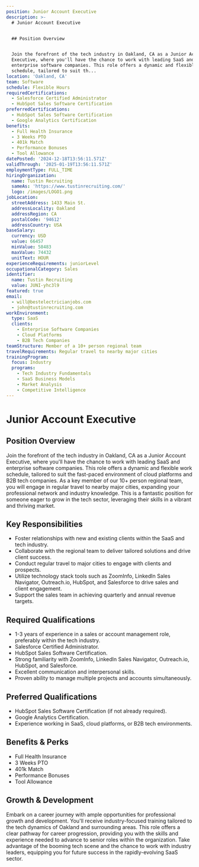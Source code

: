```yaml
---
position: Junior Account Executive
description: >-
  # Junior Account Executive


  ## Position Overview


  Join the forefront of the tech industry in Oakland, CA as a Junior Account
  Executive, where you'll have the chance to work with leading SaaS and
  enterprise software companies. This role offers a dynamic and flexible work
  schedule, tailored to suit th...
location: 'Oakland, CA'
team: Software
schedule: Flexible Hours
requiredCertifications:
  - Salesforce Certified Administrator
  - HubSpot Sales Software Certification
preferredCertifications:
  - HubSpot Sales Software Certification
  - Google Analytics Certification
benefits:
  - Full Health Insurance
  - 3 Weeks PTO
  - 401k Match
  - Performance Bonuses
  - Tool Allowance
datePosted: '2024-12-18T13:56:11.571Z'
validThrough: '2025-01-19T13:56:11.571Z'
employmentType: FULL_TIME
hiringOrganization:
  name: Tustin Recruiting
  sameAs: 'https://www.tustinrecruiting.com/'
  logo: /images/LOGO1.png
jobLocation:
  streetAddress: 1433 Main St.
  addressLocality: Oakland
  addressRegion: CA
  postalCode: '94612'
  addressCountry: USA
baseSalary:
  currency: USD
  value: 66457
  minValue: 58483
  maxValue: 74432
  unitText: HOUR
experienceRequirements: juniorLevel
occupationalCategory: Sales
identifier:
  name: Tustin Recruiting
  value: JUNI-yhc3l9
featured: true
email:
  - will@bestelectricianjobs.com
  - john@tustinrecruiting.com
workEnvironment:
  type: SaaS
  clients:
    - Enterprise Software Companies
    - Cloud Platforms
    - B2B Tech Companies
teamStructure: Member of a 10+ person regional team
travelRequirements: Regular travel to nearby major cities
trainingProgram:
  focus: Industry
  programs:
    - Tech Industry Fundamentals
    - SaaS Business Models
    - Market Analysis
    - Competitive Intelligence
---
```




# Junior Account Executive

## Position Overview

Join the forefront of the tech industry in Oakland, CA as a Junior Account Executive, where you'll have the chance to work with leading SaaS and enterprise software companies. This role offers a dynamic and flexible work schedule, tailored to suit the fast-paced environment of cloud platforms and B2B tech companies. As a key member of our 10+ person regional team, you will engage in regular travel to nearby major cities, expanding your professional network and industry knowledge. This is a fantastic position for someone eager to grow in the tech sector, leveraging their skills in a vibrant and thriving market.

## Key Responsibilities

- Foster relationships with new and existing clients within the SaaS and tech industry.
- Collaborate with the regional team to deliver tailored solutions and drive client success.
- Conduct regular travel to major cities to engage with clients and prospects.
- Utilize technology stack tools such as ZoomInfo, LinkedIn Sales Navigator, Outreach.io, HubSpot, and Salesforce to drive sales and client engagement.
- Support the sales team in achieving quarterly and annual revenue targets.

## Required Qualifications

- 1-3 years of experience in a sales or account management role, preferably within the tech industry.
- Salesforce Certified Administrator.
- HubSpot Sales Software Certification.
- Strong familiarity with ZoomInfo, LinkedIn Sales Navigator, Outreach.io, HubSpot, and Salesforce.
- Excellent communication and interpersonal skills.
- Proven ability to manage multiple projects and accounts simultaneously.

## Preferred Qualifications

- HubSpot Sales Software Certification (if not already required).
- Google Analytics Certification.
- Experience working in SaaS, cloud platforms, or B2B tech environments.

## Benefits & Perks

- Full Health Insurance
- 3 Weeks PTO
- 401k Match
- Performance Bonuses
- Tool Allowance

## Growth & Development

Embark on a career journey with ample opportunities for professional growth and development. You'll receive industry-focused training tailored to the tech dynamics of Oakland and surrounding areas. This role offers a clear pathway for career progression, providing you with the skills and experience needed to advance to senior roles within the organization. Take advantage of the booming tech scene and the chance to work with industry leaders, equipping you for future success in the rapidly-evolving SaaS sector.